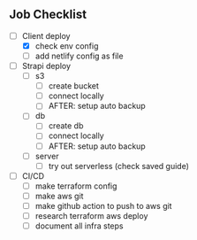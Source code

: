 ## Job Checklist
- [ ] Client deploy
	- [x] check env config
	- [ ] add netlify config as file
- [ ] Strapi deploy
	- [ ] s3
		- [ ] create bucket
		- [ ] connect locally
		- [ ] AFTER: setup auto backup
	- [ ] db
		- [ ] create db
		- [ ] connect locally
		- [ ] AFTER: setup auto backup
	- [ ] server
		- [ ] try out serverless (check saved guide)
- [ ] CI/CD
	- [ ] make terraform config
	- [ ] make aws git
	- [ ] make github action to push to aws git
	- [ ] research terraform aws deploy
	- [ ] document all infra steps